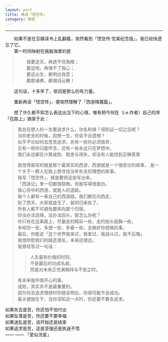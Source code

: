 ```yaml
---
layout: post  
title: 再读「悟空传」  
category: 随想  
---
```

- - -
&emsp;&emsp;如果不是在豆瓣读书上乱翻着，突然看到「悟空传·完美纪念版」，我已经快遗忘了它。  
&emsp;&emsp;第一时间映射在我脑海里的是  
>&emsp;&emsp;我要这天，再遮不住我眼；  
>&emsp;&emsp;要这地，再埋不了我心；  
>&emsp;&emsp;要这众生，都明白我意；  
>&emsp;&emsp;要那诸佛，都烟消云散！  
  
&emsp;&emsp;这句话，十多年了，依旧是那么的有力量。  

&emsp;&emsp;重新再读「悟空传」，便突然理解了「西游降魔篇」。
  
&emsp;&emsp;想了许久都不知怎么表达出当下的心境，唯有把今何在（i.e.作者）自己的序「在路上」摘录于此：  
>我总在想人的一生要追求什么，功名利禄？得到这一切之后呢？  
>当你老去的时候，回想一生，你会不会遗憾？  
>似乎不论如何去苦苦追求，总有一些你必须放弃，  
>总有一些你只能怀念，还有一些永远只在梦想中。  
>我们永远都在计算成败、取舍与得失，却没有人能找到正确答案  
>
>我觉得我写的就是那个最真实的西游，西游就是一个很悲壮的故事，  是一个关于一群人在路上想寻找当年失去的理想的故事。  
>我写「悟空传」，就是要把这些写出来。  
>「西游记」里一切都很隐晦，但我写得很直白。  
>我心目中的西游，就是人的道路。  
>每个人都有一条自己的西游路，我们都在向西走，  
>到了西天，大家就虚无了，就同归来处了，  
>所有人都不可避免要奔向那个归宿，  
>你没办法选择，没办法回头，那怎么办呢？  
>你只有在这条路上，尽量走的精彩一些，走的抬头挺胸一些，  
>多经历一些，多想一些，多看一些，去做好你想做的事，  
>最后，你能说「这个世界我来过，我爱过，我战斗过，我不后悔」  
>我很欣慰我们的路还很长，未来还很远。  
>我曾经写过一句话：  
>>人生最有价值的时刻，  
>不是最后的功成名就，  
>而是对未来正充满期待与不安之时。
>  
>有未来是件很开心的事。  
>成败，其实并不是最重要的。  
>因为你去追求理想时你就会明白，你很可能不会成功。  
>最关键就在于，当你深知这一点时，你还要不要去追求。

如果失去是苦，你还怕不怕付出  
如果坠落是苦，你还要不要幸福  
如果迷乱是苦，该开始还是结束  
如果追求是苦，这是坚强还是执迷不悟  
—— —— 「爱似流星」